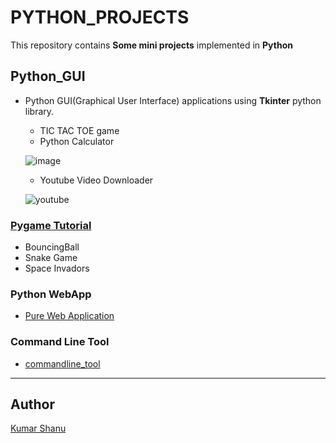 
# PYTHON_PROJECTS

This repository contains **Some mini projects** implemented in **Python**

## Python_GUI

* Python GUI(Graphical User Interface) applications using **Tkinter** python library.
  * TIC TAC TOE game
  * Python Calculator

  ![image](Python_GUI/PYTHON%20CALCULATOR/calc.png)

  * Youtube Video Downloader

  ![youtube](YoutubeDownloader/Screenshot.png)


### [Pygame Tutorial](Pygame_tutorial)

* BouncingBall
* Snake Game
* Space Invadors

### Python WebApp

* [Pure Web Application](python_webapp/README.md)

### Command Line Tool

* [commandline_tool](commandline_tool/Command%20Line%20Tool.ipynb)

---

## Author

[Kumar Shanu](https://github.com/its-Kumar/)
